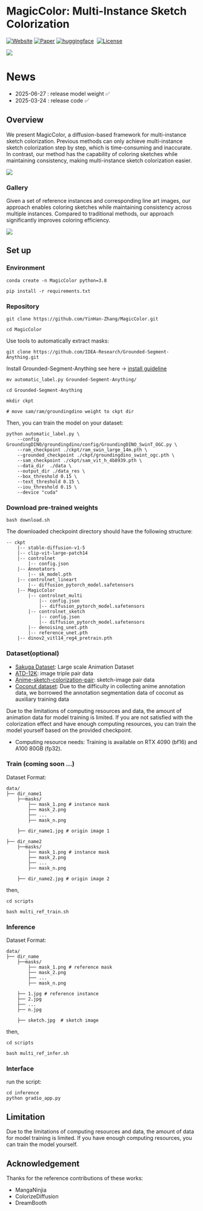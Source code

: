 # MagicColor: Multi-Instance Sketch Colorization
[![Website](asset/badge-website.svg)](https://yinhan-zhang.github.io/color/)
[![Paper](https://img.shields.io/badge/arXiv-PDF-b31b1b)](https://arxiv.org/abs/2503.16948)
<a href="https://huggingface.co/yinhan/MagicColor"><img src='https://img.shields.io/badge/Hugging Face-ckpts-orange?style=flat&logo=HuggingFace&logoColor=orange' alt='huggingface'></a>&nbsp;
[![License](https://img.shields.io/badge/License-CC%20BY--NC%204.0-929292)](https://creativecommons.org/licenses/by-nc/4.0/)

![](./asset/logo.png)

# News
- 2025-06-27 : release model weight ✅
- 2025-03-24 : release code ✅

## Overview
We present MagicColor, a diffusion-based framework for multi-instance sketch colorization. Previous methods can only achieve multi-instance sketch colorization step by step, which is time-consuming and inaccurate. In contrast, our method has the capability of coloring sketches while maintaining consistency, making multi-instance sketch colorization easier.

![](./asset/intro.jpg)

### Gallery
Given a set of reference instances and corresponding line art images, our approach enables coloring sketches while maintaining consistency across multiple instances. Compared to traditional methods, our approach significantly improves coloring efficiency.

![](./asset/teaser.jpg)


## Set up

### Environment

    conda create -n MagicColor python=3.8

    pip install -r requirements.txt

### Repository

    git clone https://github.com/YinHan-Zhang/MagicColor.git
    
    cd MagicColor

Use tools to automatically extract masks:

    git clone https://github.com/IDEA-Research/Grounded-Segment-Anything.git

Install Grounded-Segment-Anything see here -> [install guideline](https://github.com/IDEA-Research/Grounded-Segment-Anything)

    mv automatic_label.py Grounded-Segment-Anything/

    cd Grounded-Segment-Anything

    mkdir ckpt  
    
    # move sam/ram/groundingdino weight to ckpt dir


Then, you can train the model on your dataset:

    python automatic_label.py \
        --config GroundingDINO/groundingdino/config/GroundingDINO_SwinT_OGC.py \
        --ram_checkpoint ./ckpt/ram_swin_large_14m.pth \
        --grounded_checkpoint ./ckpt/groundingdino_swint_ogc.pth \
        --sam_checkpoint ./ckpt/sam_vit_h_4b8939.pth \
        --data_dir  ./data \
        --output_dir ./data_res \
        --box_threshold 0.15 \
        --text_threshold 0.15 \
        --iou_threshold 0.15 \
        --device "cuda"

### Download pre-trained weights

    bash download.sh

The downloaded checkpoint directory should have the following structure:
```
-- ckpt
    |-- stable-diffusion-v1-5
    |-- clip-vit-large-patch14
    |-- controlnet
        |-- config.json
    |-- Annotators
        |-- sk_model.pth
    |-- controlnet_lineart
        |-- diffusion_pytorch_model.safetensors
    |-- MagicColor
        |-- controlnet_multi
            |-- config.json
            |-- diffusion_pytorch_model.safetensors
        |-- controlnet_sketch
            |-- config.json
            |-- diffusion_pytorch_model.safetensors
        |-- denoising_unet.pth
        |-- reference_unet.pth
    |-- dinov2_vitl14_reg4_pretrain.pth
```

### Dataset(optional)

- [Sakuga Dataset](https://github.com/KytraScript/SakugaDataset): Large scale Animation Dataset
- [ATD-12K](https://github.com/lisiyao21/AnimeInterp): image triple pair data
- [Anime-sketch-colorization-pair](https://www.kaggle.com/datasets/ktaebum/anime-sketch-colorization-pair): sketch-image pair data
- [Coconut dataset](https://www.kaggle.com/datasets/xueqingdeng/coconut): Due to the difficulty in collecting anime annotation data, we borrowed the annotation segmentation data of coconut as auxiliary training data

Due to the limitations of computing resources and data, the amount of animation data for model training is limited. If you are not satisfied with the colorization effect and have enough computing resources, you can train the model yourself based on the provided checkpoint.

- Computing resource needs: Training is available on RTX 4090 (bf16) and A100 80GB (fp32).

### Train (coming soon ...)
Dataset Format:

    data/
    ├── dir_name1
        ├──masks/
            ├── mask_1.png # instance mask
            ├── mask_2.png
            ├── ...
            ├── mask_n.png

        ├── dir_name1.jpg # origin image 1

    ├── dir_name2
        ├──masks/
            ├── mask_1.png # instance mask
            ├── mask_2.png
            ├── ...
            ├── mask_n.png

        ├── dir_name2.jpg # origin image 2

then,

    cd scripts

    bash multi_ref_train.sh

### Inference
Dataset Format:

    data/
    ├── dir_name
        ├──masks/
            ├── mask_1.png # reference mask
            ├── mask_2.png
            ├── ...
            ├── mask_n.png

        ├── 1.jpg # reference instance
        ├── 2.jpg
        ├── ...
        ├── n.jpg

        ├── sketch.jpg  # sketch image

then, 

    cd scripts
    
    bash multi_ref_infer.sh 


### Interface
run the script:
 
    cd inference
    python gradio_app.py


## Limitation

Due to the limitations of computing resources and data, the amount of data for model training is limited. If you have enough computing resources, you can train the model yourself.

## Acknowledgement

Thanks for the reference contributions of these works: 
- MangaNinjia
- ColorizeDiffusion
- DreamBooth

